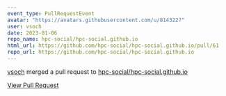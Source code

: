 ```yaml
---
event_type: PullRequestEvent
avatar: "https://avatars.githubusercontent.com/u/814322?"
user: vsoch
date: 2023-01-06
repo_name: hpc-social/hpc-social.github.io
html_url: https://github.com/hpc-social/hpc-social.github.io/pull/61
repo_url: https://github.com/hpc-social/hpc-social.github.io
---
```


<a href='https://github.com/vsoch' target='_blank'>vsoch</a> merged a pull request to <a href='https://github.com/hpc-social/hpc-social.github.io' target='_blank'>hpc-social/hpc-social.github.io</a>

<a href='https://github.com/hpc-social/hpc-social.github.io/pull/61' target='_blank'>View Pull Request</a>